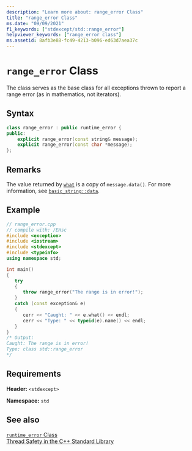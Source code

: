 ```yaml
---
description: "Learn more about: range_error Class"
title: "range_error Class"
ms.date: "09/09/2021"
f1_keywords: ["stdexcept/std::range_error"]
helpviewer_keywords: ["range_error class"]
ms.assetid: 8afb3e88-fc49-4213-b096-ed63d7aea37c
---
```

# `range_error` Class

The class serves as the base class for all exceptions thrown to report a range error (as in mathematics, not iterators).

## Syntax

```cpp
class range_error : public runtime_error {
public:
    explicit range_error(const string& message);
    explicit range_error(const char *message);
};
```

## Remarks

The value returned by [`what`](../standard-library/exception-class.md) is a copy of `message.data()`. For more information, see [`basic_string::data`](../standard-library/basic-string-class.md#data).

## Example

```cpp
// range_error.cpp
// compile with: /EHsc
#include <exception>
#include <iostream>
#include <stdexcept>
#include <typeinfo>
using namespace std;

int main()
{
   try
   {
      throw range_error("The range is in error!");
   }
   catch (const exception& e)
   {
      cerr << "Caught: " << e.what() << endl;
      cerr << "Type: " << typeid(e).name() << endl;
   }
}
/* Output:
Caught: The range is in error!
Type: class std::range_error
*/
```

## Requirements

**Header:** `<stdexcept>`

**Namespace:** `std`

## See also

[`runtime_error` Class](../standard-library/runtime-error-class.md)\
[Thread Safety in the C++ Standard Library](../standard-library/thread-safety-in-the-cpp-standard-library.md)
